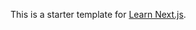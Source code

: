 This is a starter template for [Learn Next.js](https://nextjs.org/learn).

<!-- run 2 terminals side by side
cd to cms then run npm install and once installed put strapi develop -->